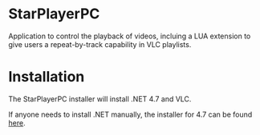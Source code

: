 # StarPlayerPC
Application to control the playback of videos, incluing a LUA extension to give users a repeat-by-track capability in VLC playlists.

# Installation
The StarPlayerPC installer will install .NET 4.7 and VLC.

If anyone needs to install .NET manually, the installer for 4.7 can be found [here](https://www.microsoft.com/en-us/download/details.aspx?id=55170).
